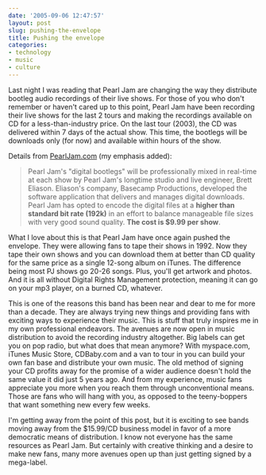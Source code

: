 ```yaml
---
date: '2005-09-06 12:47:57'
layout: post
slug: pushing-the-envelope
title: Pushing the envelope
categories:
- technology
- music
- culture
---
```


Last night I was reading that Pearl Jam are changing the way they distribute bootleg audio recordings of their live shows. For those of you who don't remember or haven't cared up to this point, Pearl Jam have been recording their live shows for the last 2 tours and making the recordings available on CD for a less-than-industry price. On the last tour (2003), the CD was delivered within 7 days of the actual show. This time, the bootlegs will be downloads only (for now) and available within hours of the show.

Details from [PearlJam.com](http://www.pearljam.com) (my emphasis added):

> Pearl Jam's "digital bootlegs" will be professionally mixed in real-time at each show by Pearl Jam's longtime studio and live engineer, Brett Eliason. Eliason's company, Basecamp Productions, developed the software application that delivers and manages digital downloads. Pearl Jam has opted to encode the digital files at a **higher than standard bit rate (192k)** in an effort to balance manageable file sizes with very good sound quality. **The cost is $9.99 per show**.

What I love about this is that Pearl Jam have once again pushed the envelope. They were allowing fans to tape their shows in 1992. Now they tape their own shows and you can download them at better than CD quality for the same price as a single 12-song album on iTunes. The difference being most PJ shows go 20-26 songs. Plus, you'll get artwork and photos. And it is all without Digital Rights Management protection, meaning it can go on your mp3 player, on a burned CD, whatever.

This is one of the reasons this band has been near and dear to me for more than a decade. They are always trying new things and providing fans with exciting ways to experience their music. This is stuff that truly inspires me in my own professional endeavors. The avenues are now open in music distribution to avoid the recording industry altogether. Big labels can get you on pop radio, but what does that mean anymore? With myspace.com, iTunes Music Store, CDBaby.com and a van to tour in you can build your own fan base and distribute your own music. The old method of signing your CD profits away for the promise of a wider audience doesn't hold the same value it did just 5 years ago. And from my experience, music fans appreciate you more when you reach them through unconventional means. Those are fans who will hang with you, as opposed to the teeny-boppers that want something new every few weeks.

I'm getting away from the point of this post, but it is exciting to see bands moving away from the $15.99/CD business model in favor of a more democratic means of distribution. I know not everyone has the same resources as Pearl Jam. But certainly with creative thinking and a desire to make new fans, many more avenues open up than just getting signed by a mega-label.

